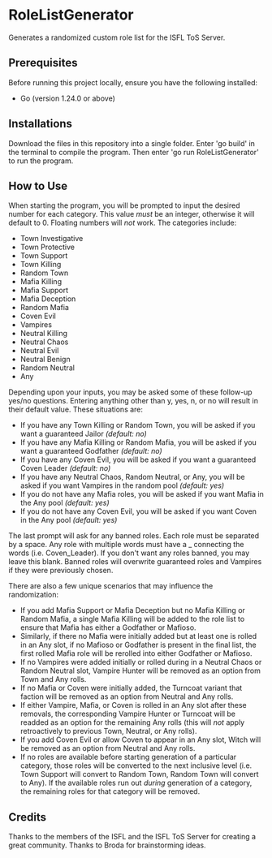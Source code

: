 # RoleListGenerator

Generates a randomized custom role list for the ISFL ToS Server.

## Prerequisites

Before running this project locally, ensure you have the following installed:

- Go (version 1.24.0 or above)

## Installations

Download the files in this repository into a single folder. Enter 'go build' in the terminal to compile the program. Then enter 'go run RoleListGenerator' to run the program.

## How to Use

When starting the program, you will be prompted to input the desired number for each category. This value *must* be an integer, otherwise it will default to 0. Floating numbers will *not* work. The categories include:

- Town Investigative
- Town Protective
- Town Support
- Town Killing
- Random Town
- Mafia Killing
- Mafia Support
- Mafia Deception
- Random Mafia
- Coven Evil
- Vampires
- Neutral Killing
- Neutral Chaos
- Neutral Evil
- Neutral Benign
- Random Neutral
- Any

Depending upon your inputs, you may be asked some of these follow-up yes/no questions. Entering anything other than y, yes, n, or no will result in their default value. These situations are:

- If you have any Town Killing or Random Town, you will be asked if you want a guaranteed Jailor *(default: no)*
- If you have any Mafia Killing or Random Mafia, you will be asked if you want a guaranteed Godfather *(default: no)*
- If you have any Coven Evil, you will be asked if you want a guaranteed Coven Leader *(default: no)*
- If you have any Neutral Chaos, Random Neutral, or Any, you will be asked if you want Vampires in the random pool *(default: yes)*
- If you do not have any Mafia roles, you will be asked if you want Mafia in the Any pool *(default: yes)*
- If you do not have any Coven Evil, you will be asked if you want Coven in the Any pool *(default: yes)*

The last prompt will ask for any banned roles. Each role must be separated by a space. Any role with multiple words must have a _ connecting the words (i.e. Coven_Leader). If you don't want any roles banned, you may leave this blank. Banned roles will overwrite guaranteed roles and Vampires if they were previously chosen.

There are also a few unique scenarios that may influence the randomization:

- If you add Mafia Support or Mafia Deception but no Mafia Killing or Random Mafia, a single Mafia Killing will be added to the role list to ensure that Mafia has either a Godfather or Mafioso.
- Similarly, if there no Mafia were initially added but at least one is rolled in an Any slot, if no Mafioso or Godfather is present in the final list, the first rolled Mafia role will be rerolled into either Godfather or Mafioso.
- If no Vampires were added initially or rolled during in a Neutral Chaos or Random Neutral slot, Vampire Hunter will be removed as an option from Town and Any rolls.
- If no Mafia or Coven were initially added, the Turncoat variant that faction will be removed as an option from Neutral and Any rolls.
- If either Vampire, Mafia, or Coven is rolled in an Any slot after these removals, the corresponding Vampire Hunter or Turncoat will be readded as an option for the remaining Any rolls (this will *not* apply retroactively to previous Town, Neutral, or Any rolls).
- If you add Coven Evil or allow Coven to appear in an Any slot, Witch will be removed as an option from Neutral and Any rolls.
- If no roles are available before starting generation of a particular category, those roles will be converted to the next inclusive level (i.e. Town Support will convert to Random Town, Random Town will convert to Any). If the available roles run out *during* generation of a category, the remaining roles for that category will be removed.

## Credits

Thanks to the members of the ISFL and the ISFL ToS Server for creating a great community.
Thanks to Broda for brainstorming ideas.
